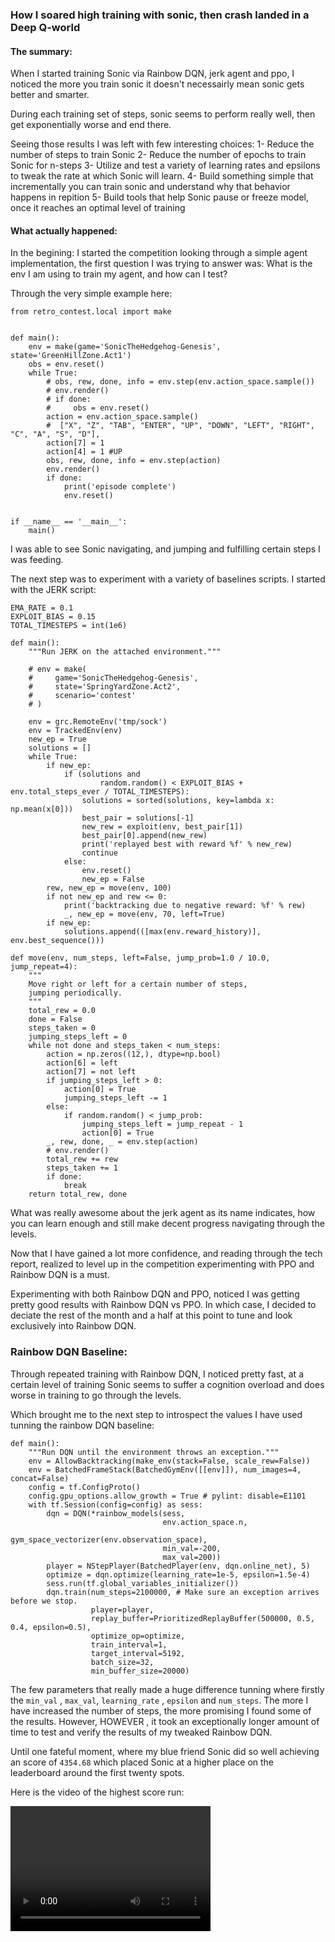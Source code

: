 ### How I soared high training with sonic, then crash landed in a Deep Q-world

#### The summary:

When I started training Sonic via Rainbow DQN, jerk agent and ppo, I noticed the more you train sonic it doesn't necessairly mean sonic gets better and smarter. 

During each training set of steps, sonic seems to perform really well, then get exponentially worse and end there. 

Seeing those results I was left with few interesting choices:
1- Reduce the number of steps to train Sonic
2- Reduce the number of epochs to train Sonic for n-steps
3- Utilize and test a variety of learning rates and epsilons to tweak the rate at which Sonic will learn.
4- Build something simple that incrementally you can train sonic and understand why that behavior happens in repition
5- Build tools that help Sonic pause or freeze model, once it reaches an optimal level of training

#### What actually happened:

In the begining: I started the competition looking through a simple agent implementation, the first question I was trying to answer was: What is the env I am using to train my agent, and how can I test?

Through the very simple example here:

```
from retro_contest.local import make


def main():
    env = make(game='SonicTheHedgehog-Genesis', state='GreenHillZone.Act1')
    obs = env.reset()
    while True:
        # obs, rew, done, info = env.step(env.action_space.sample())
        # env.render()
        # if done:
        #     obs = env.reset()
        action = env.action_space.sample()
        #  ["X", "Z", "TAB", "ENTER", "UP", "DOWN", "LEFT", "RIGHT", "C", "A", "S", "D"],
        action[7] = 1
        action[4] = 1 #UP
        obs, rew, done, info = env.step(action)
        env.render()
        if done:
            print('episode complete')
            env.reset()


if __name__ == '__main__':
    main()
```

I was able to see Sonic navigating, and jumping and fulfilling certain steps I was feeding.

The next step was to experiment with a variety of baselines scripts. I started with the JERK script:

```
EMA_RATE = 0.1
EXPLOIT_BIAS = 0.15
TOTAL_TIMESTEPS = int(1e6)

def main():
    """Run JERK on the attached environment."""
    
    # env = make(
    #     game='SonicTheHedgehog-Genesis', 
    #     state='SpringYardZone.Act2', 
    #     scenario='contest'
    # )

    env = grc.RemoteEnv('tmp/sock')
    env = TrackedEnv(env)
    new_ep = True
    solutions = []
    while True:
        if new_ep:
            if (solutions and
                    random.random() < EXPLOIT_BIAS + env.total_steps_ever / TOTAL_TIMESTEPS):
                solutions = sorted(solutions, key=lambda x: np.mean(x[0]))
                best_pair = solutions[-1]
                new_rew = exploit(env, best_pair[1])
                best_pair[0].append(new_rew)
                print('replayed best with reward %f' % new_rew)
                continue
            else:
                env.reset()
                new_ep = False
        rew, new_ep = move(env, 100)
        if not new_ep and rew <= 0:
            print('backtracking due to negative reward: %f' % rew)
            _, new_ep = move(env, 70, left=True)
        if new_ep:
            solutions.append(([max(env.reward_history)], env.best_sequence()))

def move(env, num_steps, left=False, jump_prob=1.0 / 10.0, jump_repeat=4):
    """
    Move right or left for a certain number of steps,
    jumping periodically.
    """
    total_rew = 0.0
    done = False
    steps_taken = 0
    jumping_steps_left = 0
    while not done and steps_taken < num_steps:
        action = np.zeros((12,), dtype=np.bool)
        action[6] = left
        action[7] = not left
        if jumping_steps_left > 0:
            action[0] = True
            jumping_steps_left -= 1
        else:
            if random.random() < jump_prob:
                jumping_steps_left = jump_repeat - 1
                action[0] = True
        _, rew, done, _ = env.step(action)
        # env.render()
        total_rew += rew
        steps_taken += 1
        if done:
            break
    return total_rew, done
```

What was really awesome about the jerk agent as its name indicates, how you can learn enough and still make decent progress navigating through the levels.

Now that I have gained a lot more confidence, and reading through the tech report, realized to level up in the competition experimenting with PPO and Rainbow DQN is a must.

Experimenting with both Rainbow DQN and PPO, noticed I was getting pretty good results with Rainbow DQN vs PPO. In which case, I decided to deciate the rest of the month and a half at this point to tune and look exclusively into Rainbow DQN.

### Rainbow DQN Baseline:

Through repeated training with Rainbow DQN, I noticed pretty fast, at a certain level of training Sonic seems to suffer a cognition overload and does worse in training to go through the levels.

Which brought me to the next step to introspect the values I have used tunning the rainbow DQN baseline:

```
def main():
    """Run DQN until the environment throws an exception."""
    env = AllowBacktracking(make_env(stack=False, scale_rew=False))
    env = BatchedFrameStack(BatchedGymEnv([[env]]), num_images=4, concat=False)
    config = tf.ConfigProto()
    config.gpu_options.allow_growth = True # pylint: disable=E1101
    with tf.Session(config=config) as sess:
        dqn = DQN(*rainbow_models(sess,
                                  env.action_space.n,
                                  gym_space_vectorizer(env.observation_space),
                                  min_val=-200,
                                  max_val=200))
        player = NStepPlayer(BatchedPlayer(env, dqn.online_net), 5)
        optimize = dqn.optimize(learning_rate=1e-5, epsilon=1.5e-4)
        sess.run(tf.global_variables_initializer())
        dqn.train(num_steps=2100000, # Make sure an exception arrives before we stop.
                  player=player,
                  replay_buffer=PrioritizedReplayBuffer(500000, 0.5, 0.4, epsilon=0.5),
                  optimize_op=optimize,
                  train_interval=1,
                  target_interval=5192,
                  batch_size=32,
                  min_buffer_size=20000)
```

The few parameters that really made a huge difference tunning where firstly the `min_val` , `max_val`, `learning_rate` , `epsilon` and `num_steps`. The more I have increased the number of steps, the more promising I found some of the results. However, HOWEVER , it took an exceptionally longer amount of time to test and verify the results of my tweaked Rainbow DQN.

Until one fateful moment, where my blue friend Sonic did so well achieving an score of `4354.68` which placed Sonic at a higher place on the leaderboard around the first twenty spots.

Here is the video of the highest score run:

<video width="320" height="200" controls preload> 
    <source src="https://github.com/ranakhalil/retro-baselines/blob/master/modified_agents/videos/highest_score.mp4">
    </source>  
</video>